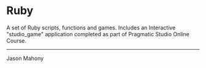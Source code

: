 Ruby
====
A set of Ruby scripts, functions and games.
Includes an Interactive "studio_game" application completed as part of Pragmatic Studio Online Course.

-----------
Jason Mahony
